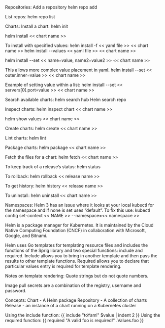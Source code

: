 Repositories:
Add a repository
	helm repo add

List repos:
	helm repo list

Charts:
Install a chart:
helm init

helm install << chart name >>

To install with specified values:
helm install -f << yaml file >> << chart name >>
helm install --values << yaml file >> << chart name >>

helm install --set << name=value, name2=value2 >> << chart name >>

This allows more complex value placement in yaml.
helm install --set << outer.inner=value >> << chart name >>

Example of setting value within a list:
		helm install --set << servers[0].port=value >> << chart name >>

Search available charts:
helm search hub
Helm search repo 

Inspect charts:
helm inspect chart << chart name >>

helm show values << chart name >>

Create charts:
	helm create << chart name >>

Lint charts:
	helm lint

Package charts:
	helm package << chart name >>


Fetch the files for a chart:
helm fetch << chart name >>

To keep track of a release’s status:
	helm status

To rollback:
	helm rollback << release name >>

To get history:
	helm history << release name >>

To uninstall:
	helm uninstall << chart name >>

Namespaces:
	Helm 3 has an issue where it looks at your local kubectl for the namespace and if none is set uses “default”. To fix this use: kubectl config set-context << NAME >> --namespace=<< namespace >>


Helm is a package manager for Kubernetes. It is maintained by the Cloud Native Computing Foundation (CNCF) in collaboration with Microsoft, Google, and Bitnami.

Helm uses Go templates for templating resource files and includes the functions of the Sprig library and two special functions: include and required. Include allows you to bring in another template and then pass the results to other template functions. Required allows you to declare that particular values entry is required for template rendering.
 
Notes on template rendering: 
Quote strings but do not quote numbers.

Image pull secrets are a combination of the registry, username and password. 

Concepts:
Chart - A Helm package
Repository - A collection of charts
Release - an instance of a chart running on a Kubernetes cluster


Using the include function:
{{ include "toYaml" $value | indent 2 }}
Using the required function:
{{ required "A valid foo is required!" .Values.foo }}
